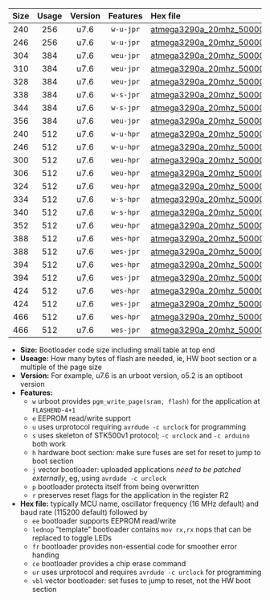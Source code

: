 |Size|Usage|Version|Features|Hex file|
|:-:|:-:|:-:|:-:|:--|
|240|256|u7.6|`w-u-jpr`|[atmega3290a_20mhz_500000bps_ur_vbl.hex](https://raw.githubusercontent.com/stefanrueger/urboot/main/atmega3290a_20mhz_500000bps_ur_vbl.hex)|
|246|256|u7.6|`w-u-jpr`|[atmega3290a_20mhz_500000bps_lednop_ur_vbl.hex](https://raw.githubusercontent.com/stefanrueger/urboot/main/atmega3290a_20mhz_500000bps_lednop_ur_vbl.hex)|
|304|384|u7.6|`weu-jpr`|[atmega3290a_20mhz_500000bps_ee_ur_vbl.hex](https://raw.githubusercontent.com/stefanrueger/urboot/main/atmega3290a_20mhz_500000bps_ee_ur_vbl.hex)|
|310|384|u7.6|`weu-jpr`|[atmega3290a_20mhz_500000bps_ee_lednop_ur_vbl.hex](https://raw.githubusercontent.com/stefanrueger/urboot/main/atmega3290a_20mhz_500000bps_ee_lednop_ur_vbl.hex)|
|328|384|u7.6|`weu-jpr`|[atmega3290a_20mhz_500000bps_ee_lednop_fr_ur_vbl.hex](https://raw.githubusercontent.com/stefanrueger/urboot/main/atmega3290a_20mhz_500000bps_ee_lednop_fr_ur_vbl.hex)|
|338|384|u7.6|`w-s-jpr`|[atmega3290a_20mhz_500000bps_vbl.hex](https://raw.githubusercontent.com/stefanrueger/urboot/main/atmega3290a_20mhz_500000bps_vbl.hex)|
|344|384|u7.6|`w-s-jpr`|[atmega3290a_20mhz_500000bps_lednop_vbl.hex](https://raw.githubusercontent.com/stefanrueger/urboot/main/atmega3290a_20mhz_500000bps_lednop_vbl.hex)|
|356|384|u7.6|`weu-jpr`|[atmega3290a_20mhz_500000bps_ee_lednop_fr_ce_ur_vbl.hex](https://raw.githubusercontent.com/stefanrueger/urboot/main/atmega3290a_20mhz_500000bps_ee_lednop_fr_ce_ur_vbl.hex)|
|240|512|u7.6|`w-u-hpr`|[atmega3290a_20mhz_500000bps_ur.hex](https://raw.githubusercontent.com/stefanrueger/urboot/main/atmega3290a_20mhz_500000bps_ur.hex)|
|246|512|u7.6|`w-u-hpr`|[atmega3290a_20mhz_500000bps_lednop_ur.hex](https://raw.githubusercontent.com/stefanrueger/urboot/main/atmega3290a_20mhz_500000bps_lednop_ur.hex)|
|300|512|u7.6|`weu-hpr`|[atmega3290a_20mhz_500000bps_ee_ur.hex](https://raw.githubusercontent.com/stefanrueger/urboot/main/atmega3290a_20mhz_500000bps_ee_ur.hex)|
|306|512|u7.6|`weu-hpr`|[atmega3290a_20mhz_500000bps_ee_lednop_ur.hex](https://raw.githubusercontent.com/stefanrueger/urboot/main/atmega3290a_20mhz_500000bps_ee_lednop_ur.hex)|
|324|512|u7.6|`weu-hpr`|[atmega3290a_20mhz_500000bps_ee_lednop_fr_ur.hex](https://raw.githubusercontent.com/stefanrueger/urboot/main/atmega3290a_20mhz_500000bps_ee_lednop_fr_ur.hex)|
|334|512|u7.6|`w-s-hpr`|[atmega3290a_20mhz_500000bps.hex](https://raw.githubusercontent.com/stefanrueger/urboot/main/atmega3290a_20mhz_500000bps.hex)|
|340|512|u7.6|`w-s-hpr`|[atmega3290a_20mhz_500000bps_lednop.hex](https://raw.githubusercontent.com/stefanrueger/urboot/main/atmega3290a_20mhz_500000bps_lednop.hex)|
|352|512|u7.6|`weu-hpr`|[atmega3290a_20mhz_500000bps_ee_lednop_fr_ce_ur.hex](https://raw.githubusercontent.com/stefanrueger/urboot/main/atmega3290a_20mhz_500000bps_ee_lednop_fr_ce_ur.hex)|
|388|512|u7.6|`wes-hpr`|[atmega3290a_20mhz_500000bps_ee.hex](https://raw.githubusercontent.com/stefanrueger/urboot/main/atmega3290a_20mhz_500000bps_ee.hex)|
|388|512|u7.6|`wes-jpr`|[atmega3290a_20mhz_500000bps_ee_vbl.hex](https://raw.githubusercontent.com/stefanrueger/urboot/main/atmega3290a_20mhz_500000bps_ee_vbl.hex)|
|394|512|u7.6|`wes-hpr`|[atmega3290a_20mhz_500000bps_ee_lednop.hex](https://raw.githubusercontent.com/stefanrueger/urboot/main/atmega3290a_20mhz_500000bps_ee_lednop.hex)|
|394|512|u7.6|`wes-jpr`|[atmega3290a_20mhz_500000bps_ee_lednop_vbl.hex](https://raw.githubusercontent.com/stefanrueger/urboot/main/atmega3290a_20mhz_500000bps_ee_lednop_vbl.hex)|
|424|512|u7.6|`wes-hpr`|[atmega3290a_20mhz_500000bps_ee_lednop_fr.hex](https://raw.githubusercontent.com/stefanrueger/urboot/main/atmega3290a_20mhz_500000bps_ee_lednop_fr.hex)|
|424|512|u7.6|`wes-jpr`|[atmega3290a_20mhz_500000bps_ee_lednop_fr_vbl.hex](https://raw.githubusercontent.com/stefanrueger/urboot/main/atmega3290a_20mhz_500000bps_ee_lednop_fr_vbl.hex)|
|466|512|u7.6|`wes-hpr`|[atmega3290a_20mhz_500000bps_ee_lednop_fr_ce.hex](https://raw.githubusercontent.com/stefanrueger/urboot/main/atmega3290a_20mhz_500000bps_ee_lednop_fr_ce.hex)|
|466|512|u7.6|`wes-jpr`|[atmega3290a_20mhz_500000bps_ee_lednop_fr_ce_vbl.hex](https://raw.githubusercontent.com/stefanrueger/urboot/main/atmega3290a_20mhz_500000bps_ee_lednop_fr_ce_vbl.hex)|

- **Size:** Bootloader code size including small table at top end
- **Useage:** How many bytes of flash are needed, ie, HW boot section or a multiple of the page size
- **Version:** For example, u7.6 is an urboot version, o5.2 is an optiboot version
- **Features:**
  + `w` urboot provides `pgm_write_page(sram, flash)` for the application at `FLASHEND-4+1`
  + `e` EEPROM read/write support
  + `u` uses urprotocol requiring `avrdude -c urclock` for programming
  + `s` uses skeleton of STK500v1 protocol; `-c urclock` and `-c arduino` both work
  + `h` hardware boot section: make sure fuses are set for reset to jump to boot section
  + `j` vector bootloader: uploaded applications *need to be patched externally*, eg, using `avrdude -c urclock`
  + `p` bootloader protects itself from being overwritten
  + `r` preserves reset flags for the application in the register R2
- **Hex file:** typically MCU name, oscillator frequency (16 MHz default) and baud rate (115200 default) followed by
  + `ee` bootloader supports EEPROM read/write
  + `lednop` "template" bootloader contains `mov rx,rx` nops that can be replaced to toggle LEDs
  + `fr` bootloader provides non-essential code for smoother error handing
  + `ce` bootloader provides a chip erase command
  + `ur` uses urprotocol and requires `avrdude -c urclock` for programming
  + `vbl` vector bootloader: set fuses to jump to reset, not the HW boot section
